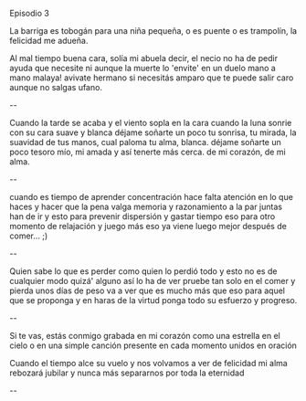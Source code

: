 Episodio 3

La barriga es tobogán para una niña pequeña, o es puente o es trampolín, la felicidad me adueña.

Al mal tiempo buena cara, 
solía mi abuela decir,
el necio no ha de pedir
ayuda que necesite
ni aunque la muerte lo 'envite'
en un duelo mano a mano
malaya! avivate hermano
si necesitás amparo
que te puede salir caro
aunque no salgas ufano.

--

Cuando la tarde se acaba
y el viento sopla en la cara
cuando la luna sonrie
con su cara suave y blanca
déjame soñarte un poco
tu sonrisa, tu mirada,
la suavidad de tus manos,
cual paloma tu alma, blanca.
déjame soñarte un poco
tesoro mío, mi amada
y así tenerte más cerca.
de mi corazón, de mi alma.

--

cuando es tiempo de aprender
concentración hace falta
atención en lo que haces
y hacer que la pena valga
memoria y razonamiento
a la par juntas han de ir
y esto para prevenir
dispersión y gastar tiempo
eso para otro momento
de relajación y juego
más eso ya viene luego
mejor después de comer... ;)

--

Quien sabe lo que es perder
como quien lo perdió todo
y esto no es de cualquier modo
quizá' alguno así lo ha de ver
pruebe tan solo en el comer
y pierda unos días de peso
va a ver que es mucho más que eso
para aquel que se proponga
y en haras de la virtud ponga
todo su esfuerzo y progreso.

--

Si te vas, estás conmigo
grabada en mi corazón
como una estrella en el cielo
o en una simple canción
presente en cada momento
unidos en oración

Cuando el tiempo alce su vuelo
y nos volvamos a ver
de felicidad mi alma
rebozará jubilar
y nunca más separarnos
por toda la eternidad

--




